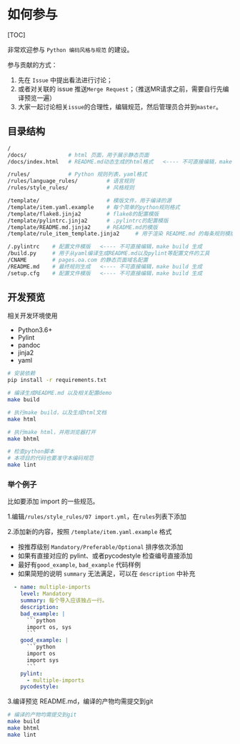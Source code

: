# 如何参与

[TOC]

非常欢迎参与 `Python 编码风格与规范` 的建设。

参与贡献的方式：

1. 先在 `Issue` 中提出看法进行讨论；
2. 或者对关联的 issue 推送`Merge Request`；（推送MR请求之前，需要自行先编译预览一遍）
3. 大家一起讨论相关`issue`的合理性，编辑规范，然后管理员合并到`master`。

## 目录结构
```bash
/
/docs/             # html 页面，用于展示静态页面
/docs/index.html   # README.md动态生成的html格式   <---- 不可直接编辑，make html 生成

/rules/            # Python 规则列表，yaml格式
/rules/language_rules/         # 语言规则
/rules/style_rules/            # 风格规则

/template/                     # 模版文件，用于编译的源
/template/item.yaml.example    # 每个简单的python规则格式
/template/flake8.jinja2        # flake8的配置模版
/template/pylintrc.jinja2      # .pylintrc的配置模版
/template/README.md.jinja2     # README.md的模版
/template/rule_item_template.jinja2     # 用于渲染 README.md 的每条规则模版

/.pylintrc    # 配置文件模版   <---- 不可直接编辑，make build 生成
/build.py     # 用于从yaml编译生成README.md以及pylint等配置文件的工具
/CNAME        # pages.oa.com 的静态页面域名配置
/README.md    # 最终规则生成   <---- 不可直接编辑，make build 生成
/setup.cfg    # 配置文件模版   <---- 不可直接编辑，make build 生成
```

## 开发预览

相关开发环境使用

- Python3.6+
- Pylint
- pandoc
- jinja2
- yaml

```bash
# 安装依赖
pip install -r requirements.txt

# 编译生成README.md 以及相关配置demo
make build

# 执行make build，以及生成html文档
make html

# 执行make html，并用浏览器打开
make bhtml

# 检查python脚本
# 本项目的代码也要准守本编码规范
make lint
```


### 举个例子

比如要添加 import 的一些规范。 

1.编辑`/rules/style_rules/07 import.yml`，在`rules`列表下添加


2.添加新的内容，按照 `/template/item.yaml.example` 格式

* 按推荐级别 `Mandatory/Preferable/Optional` 排序依次添加
* 如果有直接对应的 pylint、或者pycodestyle 检查编号直接添加
* 最好有`good_example`, `bad_example` 代码样例
* 如果简短的说明 `summary` 无法满足，可以在 `description` 中补充

```yaml
  - name: multiple-imports
    level: Mandatory
    summary: 每个导入应该独占一行。
    description:
    bad_example: |
      ```python
      import os, sys
      ```
    good_example: |
      ```python
      import os
      import sys
      ```
    pylint:
      - multiple-imports
    pycodestyle:
```


3.编译预览 README.md，编译的产物均需提交到git

```bash
# 编译的产物均需提交到git
make build
make bhtml
make lint
```
